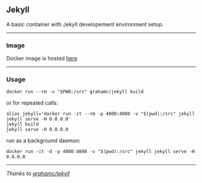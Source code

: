 
## Jekyll

A basic container with Jekyll developement environment setup.

---

### Image

Docker image is hosted [here](https://hub.docker.com/r/prakashr1984/jekyll/)

---

### Usage


    docker run --rm -v "$PWD:/src" grahamc/jekyll build

or for repeated calls:

    alias jekyll='docker run -it --rm -p 4000:4000 -v "$(pwd):/src" jekyll jekyll serve -H 0.0.0.0'
    jekyll build
    jekyll serve -H 0.0.0.0

run as a background daemon:

    docker run -it -d -p 4000:4000 -v "$(pwd):/src" jekyll jekyll serve -H 0.0.0.0
    
---
*Thanks to [grahamc/jekyll](https://hub.docker.com/r/grahamc/jekyll/)*